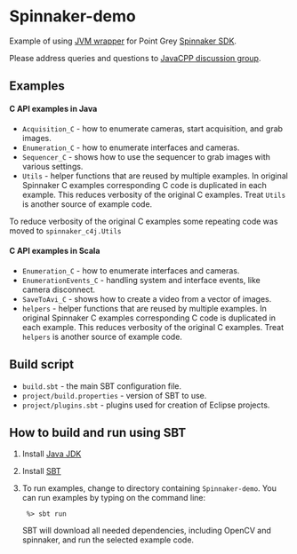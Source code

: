 Spinnaker-demo
================

Example of using [JVM wrapper](https://github.com/bytedeco/javacpp-presets/tree/master/flycapture) for Point
Grey [Spinnaker SDK](https://www.ptgrey.com/spinnaker-sdk).

Please address queries and questions to [JavaCPP discussion group](http://groups.google.com/group/javacpp-project).


Examples
-------

#### C API examples in Java

* `Acquisition_C` - how to enumerate cameras, start acquisition, and grab images.
* `Enumeration_C` - how to enumerate interfaces and cameras.
* `Sequencer_C` - shows how to use the sequencer to grab images with various settings.
* `Utils` - helper functions that are reused by multiple examples. In original Spinnaker C examples corresponding C code
  is duplicated in each example. This reduces verbosity of the original C examples. Treat `Utils` is another source of
  example code.

To reduce verbosity of the original C examples some repeating code was moved to `spinnaker_c4j.Utils`

#### C API examples in Scala

* `Enumeration_C` - how to enumerate interfaces and cameras.
* `EnumerationEvents_C` - handling system and interface events, like camera disconnect.
* `SaveToAvi_C` - shows how to create a video from a vector of images.
* `helpers` - helper functions that are reused by multiple examples. In original Spinnaker C examples corresponding C
  code is duplicated in each example. This reduces verbosity of the original C examples. Treat `helpers` is another
  source of example code.

Build script
------------

* `build.sbt` - the main SBT configuration file.
* `project/build.properties` - version of SBT to use.
* `project/plugins.sbt` - plugins used for creation of Eclipse projects.

How to build and run using SBT
------------------------------

1. Install [Java JDK](http://www.oracle.com/technetwork/java/javase/downloads/index.html)

2. Install [SBT](http://www.scala-sbt.org/)

3. To run examples, change to directory containing `Spinnaker-demo`. You can run examples by typing on the command line:

   ```
    %> sbt run
   ```

   SBT will download all needed dependencies, including OpenCV and spinnaker, and run the selected example code. 
